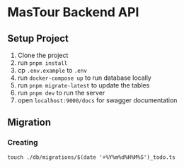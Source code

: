 # MasTour Backend API

## Setup Project

1. Clone the project
2. run `pnpm install`
3. cp `.env.example` to `.env`
4. run `docker-compose up` to run database locally
5. run `pnpm migrate-latest` to update the tables
6. run `pnpm dev` to run the server
7. open `localhost:9000/docs` for swagger documentation

## Migration

### Creating

`touch ./db/migrations/$(date '+%Y%m%d%H%M%S')_todo.ts`
